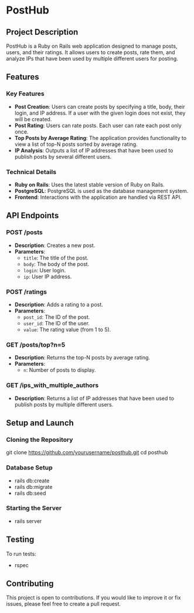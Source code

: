 # PostHub

## Project Description

PostHub is a Ruby on Rails web application designed to manage posts, users, and their ratings. It allows users to create posts, rate them, and analyze IPs that have been used by multiple different users for posting.

## Features

### Key Features

- **Post Creation**: Users can create posts by specifying a title, body, their login, and IP address. If a user with the given login does not exist, they will be created.
- **Post Rating**: Users can rate posts. Each user can rate each post only once.
- **Top Posts by Average Rating**: The application provides functionality to view a list of top-N posts sorted by average rating.
- **IP Analysis**: Outputs a list of IP addresses that have been used to publish posts by several different users.

### Technical Details

- **Ruby on Rails**: Uses the latest stable version of Ruby on Rails.
- **PostgreSQL**: PostgreSQL is used as the database management system.
- **Frontend**: Interactions with the application are handled via REST API.

## API Endpoints

### POST /posts
- **Description**: Creates a new post.
- **Parameters**:
  - `title`: The title of the post.
  - `body`: The body of the post.
  - `login`: User login.
  - `ip`: User IP address.

### POST /ratings
- **Description**: Adds a rating to a post.
- **Parameters**:
  - `post_id`: The ID of the post.
  - `user_id`: The ID of the user.
  - `value`: The rating value (from 1 to 5).

### GET /posts/top?n=5
- **Description**: Returns the top-N posts by average rating.
- **Parameters**:
  - `n`: Number of posts to display.

### GET /ips_with_multiple_authors
- **Description**: Returns a list of IP addresses that have been used to publish posts by multiple different users.

## Setup and Launch

### Cloning the Repository

git clone https://github.com/yourusername/posthub.git
cd posthub

### Database Setup

- rails db:create
- rails db:migrate
- rails db:seed

### Starting the Server

- rails server

## Testing

To run tests:
- rspec

## Contributing

This project is open to contributions. If you would like to improve it or fix issues, please feel free to create a pull request.
